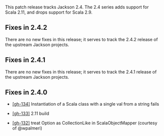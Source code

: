 This patch release tracks Jackson 2.4. The 2.4 series adds support for
Scala 2.11, and drops support for Scala 2.9.

## Fixes in 2.4.2

There are no new fixes in this release; it serves to track the 2.4.2 release
of the upstream Jackson projects.

## Fixes in 2.4.1

There are no new fixes in this release; it serves to track the 2.4.1 release
of the upstream Jackson projects.

## Fixes in 2.4.0

* [[gh-134]](https://github.com/FasterXML/jackson-module-scala/issues/134)
  Instantiation of a Scala class with a single val from a string fails

* [[gh-133]](https://github.com/FasterXML/jackson-module-scala/issues/133)
  2.11 build

* [[gh-132]](https://github.com/FasterXML/jackson-module-scala/pull/132)
  treat Option as CollectionLike in ScalaObjectMapper (courtesy of @wpalmeri)

